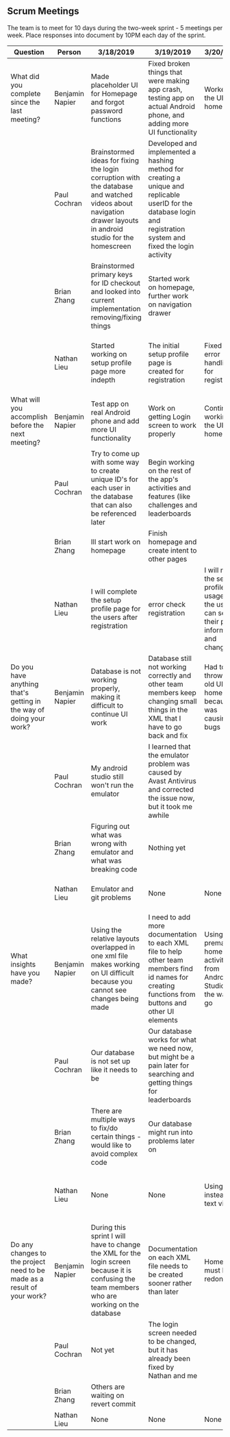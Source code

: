 ## Scrum Meetings
The team is to meet for 10 days during the two-week sprint - 5 meetings per week. Place responses into document by 10PM each day of the sprint.

Question    |          Person                                             | 3/18/2019 | 3/19/2019 | 3/20/2019 | 3/21/2019 | 3/22/2019 | 3/25/2019 | 3/26/2019 | 3/27/2019 | 3/28/2019 | 3/29/2019 |
------------|---------------------------------------------------------------------|-----|-----|-----|-----|-----|-----|-----|----|-----|-----|                                                              
| What did you complete since the last meeting? | Benjamin Napier |   Made placeholder UI for Homepage and forgot password functions | Fixed broken things that were making app crash, testing app on actual Android phone, and adding more UI functionality | Worked on the UI for homepage | Got hit by a car | Got hit by a car | More work on the UI for homepage and linking to other UI pages | A lot of UI linking | Implemented dark mode as per Nathan's request | Changed color schemes and cleaned up code | Cleaned up code |
|            | Paul Cochran |  Brainstormed ideas for fixing the login corruption with the database and watched videos about navigation drawer layouts in android studio for the homescreen  |  Developed and implemented a hashing method for creating a unique and replicable userID for the database login and registration system and fixed the login activity  |
|            | Brian Zhang |  Brainstormed primary keys for ID checkout and looked into current implementation removing/fixing things | Started work on homepage, further work on navigation drawer
|            | Nathan Lieu | Started working on setup profile page more indepth| The initial setup profile page is created for registration| Fixed the error handling for registration| Made the Set up profile duel usage for registration and future usage| Create a change password function and delete account function |Created the change email function|Create helper class|fix minor errors like login special characters| Add to UI of homepage| Help build database for challanges|
| What will you accomplish before the next meeting? | Benjamin Napier | Test app on real Android phone and add more UI functionality | Work on getting Login screen to work properly | Continue working on the UI for homepage | Fix my back | Get my stuff together to get working again | Get the UI linking to pages done | Dark mode implemented | Change color schemes to make UI look better | Clean up code | N/A |
|            | Paul Cochran |   Try to come up with some way to create unique ID's for each user in the database that can also be referenced later  |  Begin working on the rest of the app's activities and features (like challenges and leaderboards  |
|            | Brian Zhang |   Ill start work on homepage | Finish homepage and create intent to other pages
|            | Nathan Lieu |I will complete the setup profile page for the users after registration| error check registration| I will make the setup profile dual usage so the users can see their pass information and change it| Work on settins page| change email for settings| add a nightmode and wifi function| Created wifi and nightmode works on setting page| Create a helper class| help UI development| help construct database for challenges| 
| Do you have anything that's getting in the way of doing your work? | Benjamin Napier | Database is not working properly, making it difficult to continue UI work | Database still not working correctly and other team members keep changing small things in the XML that I have to go back and fix | Had to throw out old UI for homepage because it was causing bugs | I got hit by a car | I got hit by a car | None | No | Some confusion with database work being done by other group members | The code is very messy, some extra things are in the code | No |
|            | Paul Cochran |   My android studio still won't run the emulator  |  I learned that the emulator problem was caused by Avast Antivirus and corrected the issue now, but it took me awhile  |
|            | Brian Zhang |  Figuring out what was wrong with emulator and what was breaking code | Nothing yet
|            | Nathan Lieu | Emulator and git problems| None| None|None|Usage repetition of bundles| Bundles can't make nightmode all| Bundles|None|None|None|
| What insights have you made? | Benjamin Napier | Using the relative layouts overlapped in one xml file makes working on UI difficult because you cannot see changes being made | I need to add more documentation to each XML file to help other team members find id names for creating functions from buttons and other UI elements | Using the premade homepage activity from Android Studio is the way to go | Honda makes cars that hurt | Honda makes cars that hurt | Linking the homepage is complicated because the app keeps crashing when I try to switch activities | The navagation was crashing because intents were not bringing the extra required information to begin the intents | Nathan was actually able to implement most of the code he needed he just didn't know where to use it | Outdated classes get in the way of new things sometimes | Creating a more detailed layout of the app linking would've made the UI much easier to create in the long run |
|            | Paul Cochran |   Our database is not set up like it needs to be  |  Our database works for what we need now, but might be a pain later for searching and getting things for leaderboards  |
|            | Brian Zhang |   There are multiple ways to fix/do certain things - would like to avoid complex code | Our database might run into problems later on
|            | Nathan Lieu | None| None| Using hints instead of text view| Firebase would have been a better use than firestore|Bundles need more effeicient way|None|None|None|None|None|
| Do any changes to the project need to be made as a result of your work? | Benjamin Napier | During this sprint I will have to change the XML for the login screen because it is confusing the team members who are working on the database | Documentation on each XML file needs to be created sooner rather than later | Homepage must be redone | No | No | No | Linking of UI pages will require refactoring of UI layouts | UI has gotten out of line for some pages so color schemes will have to be changed | no | no |
|            | Paul Cochran |   Not yet  |  The login screen needed to be changed, but it has already been fixed by Nathan and me |
|            | Brian Zhang |  Others are waiting on revert commit | 
|            | Nathan Lieu | None|None|None|None|None|None|HelperClass|None|None|None|
